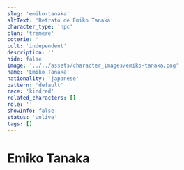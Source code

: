 ```yaml
---
slug: 'emiko-tanaka'
altText: 'Retrato de Emiko Tanaka'
character_type: 'npc'
clan: 'tremere'
coterie: ''
cult: 'independent'
description: ''
hide: false
image: '../../assets/character_images/emiko-tanaka.png'
name: 'Emiko Tanaka'
nationality: 'japanese'
pattern: 'default'
race: 'kindred'
related_characters: []
role: ''
showInfo: false
status: 'unlive'
tags: []
---
```


# Emiko Tanaka
